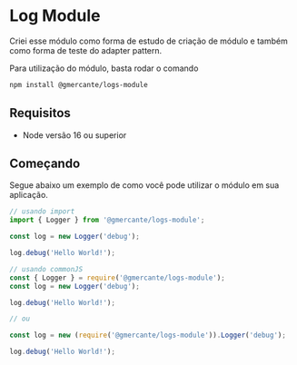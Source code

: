 # Log Module

Criei esse módulo como forma de estudo de criação de módulo e também como forma de teste do adapter pattern.

Para utilização do módulo, basta rodar o comando
``` bash
npm install @gmercante/logs-module
```

## Requisitos
- Node versão 16 ou superior

## Começando
Segue abaixo um exemplo de como você pode utilizar o módulo em sua aplicação.

``` javascript
// usando import
import { Logger } from '@gmercante/logs-module';

const log = new Logger('debug');

log.debug('Hello World!');

// usando commonJS
const { Logger } = require('@gmercante/logs-module');
const log = new Logger('debug');

log.debug('Hello World!');

// ou

const log = new (require('@gmercante/logs-module')).Logger('debug');

log.debug('Hello World!');
```
